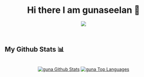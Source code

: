 <h1 align="center"> Hi there I am gunaseelan 👋 </h1>
<p align="center">
    <a href="https://github.com/gunaseelan25">
        <img src="https://streak-stats.demolab.com?user=gunaseelan25&theme=vue-dark&hide_border=false"/>
    </a>
</p>

</br>

## My Github Stats 📊 

<p align="center">
  <br/>
    <a href="https://github.com/gunaseelan25"><img alt="guna Github Stats" src="https://github-readme-stats.vercel.app/api?username=gunaseelan25&theme=vue-dark&show_icons=true" /></a>
  <a href="https://github.com/gunaseelan25"><img alt="guna Top Languages" src="https://github-readme-stats.vercel.app/api/top-langs/?username=gunaseelan25&langs_count=8&count_private=true&layout=compact&theme=vue-dark&show_icons=true" /></a>
  <br/>
</p>

